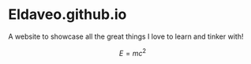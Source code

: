 # Eldaveo.github.io
A website to showcase all the great things I love to learn and tinker with!


$$
E = mc^2
$$